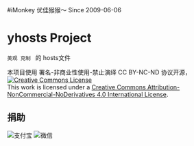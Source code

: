 #iMonkey
优佳猴猴～
Since 2009-06-06

# yhosts Project

`
美观 克制 
`
   的
hosts文件


本项目使用 署名-非商业性使用-禁止演绎 CC BY-NC-ND 协议开源，
[![Creative Commons License](https://i.creativecommons.org/l/by-nc-nd/4.0/88x31.png)](https://creativecommons.org/licenses/by-nc-nd/4.0/)  
This work is licensed under a [Creative Commons Attribution-NonCommercial-NoDerivatives 4.0 International License](https://creativecommons.org/licenses/by-nc-nd/4.0/).

## 捐助

![支付宝](https://raw.githubusercontent.com/vokins/yhosts/master/donate/alipay.png)
![微信](https://raw.githubusercontent.com/vokins/yhosts/master/donate/wechat.png)

